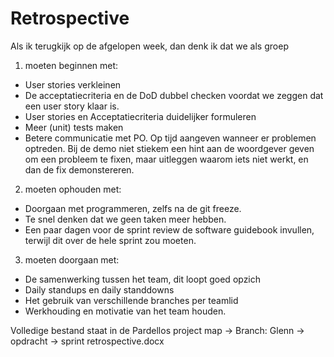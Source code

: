 Retrospective
=============

Als ik terugkijk op de afgelopen week, dan denk ik dat we als groep


1. moeten beginnen met:
- User stories verkleinen
- De acceptatiecriteria en de DoD dubbel checken voordat we zeggen dat een user story klaar is.
- User stories en Acceptatiecriteria duidelijker formuleren
- Meer (unit) tests maken
- Betere communicatie met PO. Op tijd aangeven wanneer er problemen optreden. Bij de demo niet stiekem een hint aan de woordgever geven om een probleem te fixen, maar uitleggen waarom iets niet werkt, en dan de fix demonstereren.

2. moeten ophouden met:
- Doorgaan met programmeren, zelfs na de git freeze.
- Te snel denken dat we geen taken meer hebben.
- Een paar dagen voor de sprint review de software guidebook invullen, terwijl dit over de hele sprint zou moeten.
 
3. moeten doorgaan met:
- De samenwerking tussen het team, dit loopt goed opzich
- Daily standups en daily standdowns
- Het gebruik van verschillende branches per teamlid
- Werkhouding en motivatie van het team houden.

Volledige bestand staat in de Pardellos project map -> Branch: Glenn -> opdracht -> sprint retrospective.docx


